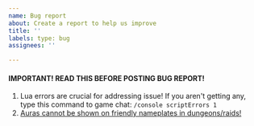 ```yaml
---
name: Bug report
about: Create a report to help us improve
title: ''
labels: type: bug
assignees: ''

---
```


#### IMPORTANT! READ THIS BEFORE POSTING BUG REPORT!
1. Lua errors are crucial for addressing issue! If you aren't getting any, type this command to game chat: `/console scriptErrors 1`
2. [Auras cannot be shown on friendly nameplates in dungeons/raids!](https://www.wowhead.com/news/addons-and-friendly-nameplates-in-patch-7-2-260801)